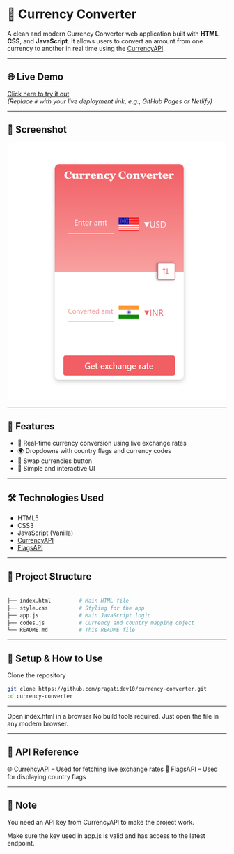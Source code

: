 # 💱 Currency Converter

A clean and modern Currency Converter web application built with **HTML**, **CSS**, and **JavaScript**. It allows users to convert an amount from one currency to another in real time using the [CurrencyAPI](https://currencyapi.com/).

---

## 🌐 Live Demo

[Click here to try it out](https://pragatidev10.github.io/currency-converter/)  
*(Replace `#` with your live deployment link, e.g., GitHub Pages or Netlify)*

---

## 📸 Screenshot

![Currency Converter Screenshot](preview.png)  


---

## 🚀 Features

- 🔄 Real-time currency conversion using live exchange rates
- 🌍 Dropdowns with country flags and currency codes
- 🔁 Swap currencies button
- 🎨 Simple and interactive UI

---

## 🛠️ Technologies Used

- HTML5  
- CSS3  
- JavaScript (Vanilla)  
- [CurrencyAPI](https://currencyapi.com/)  
- [FlagsAPI](https://flagsapi.com/)

---

## 📂 Project Structure
```bash

├── index.html         # Main HTML file
├── style.css          # Styling for the app
├── app.js             # Main JavaScript logic
├── codes.js           # Currency and country mapping object
└── README.md          # This README file
```

---

## 🔑 Setup & How to Use
Clone the repository

```bash
git clone https://github.com/pragatidev10/currency-converter.git
cd currency-converter

```
--- 

Open index.html in a browser
No build tools required. Just open the file in any modern browser.

---

## 🔗 API Reference
🌐 CurrencyAPI – Used for fetching live exchange rates
🚩 FlagsAPI – Used for displaying country flags

---

## 📌 Note
You need an API key from CurrencyAPI to make the project work.

Make sure the key used in app.js is valid and has access to the latest endpoint.



